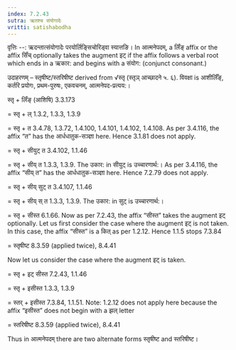 ```yaml
---
index: 7.2.43
sutra: ऋतश्च संयोगादेः
vritti: satishabodha
---
```



वृत्तिः --: ऋदन्तात्संयोगादेः परयोर्लिङ्सिचोरिड्वा स्यात्तङि। In आत्मनेपदम्, a लिँङ् affix or the affix सिँच् optionally takes the augment इट् if the affix follows a verbal root which ends in a ऋकार: and begins with a संयोग: (conjunct consonant.)


उदाहरणम् – स्तृषीष्ट/स्तरिषीष्ट derived from √स्तृ (स्तृञ् आच्छादने ५. ६). विवक्षा is आशीर्लिँङ्, कर्तरि प्रयोगः, प्रथम-पुरुषः, एकवचनम्, आत्मनेपद-प्रत्यय:।


स्तृ + लिँङ् (आशिषि) 3.3.173

= स्तृ + ल् 1.3.2, 1.3.3, 1.3.9

= स्तृ + त 3.4.78, 1.3.72, 1.4.100, 1.4.101, 1.4.102, 1.4.108. As per 3.4.116, the affix “त” has the आर्धधातुक-सञ्ज्ञा here. Hence 3.1.81 does not apply.

= स्तृ + सीयुट् त 3.4.102, 1.1.46

= स्तृ + सीय् त 1.3.3, 1.3.9. The उकार: in सीयुट् is उच्चारणार्थ:। As per 3.4.116, the affix “सीय् त” has the आर्धधातुक-सञ्ज्ञा here. Hence 7.2.79 does not apply.

= स्तृ + सीय् सुट् त 3.4.107, 1.1.46

= स्तृ + सीय् स् त 1.3.3, 1.3.9. The उकार: in सुट् is उच्चारणार्थ:।

= स्तृ + सीस्त 6.1.66. Now as per 7.2.43, the affix “सीस्त” takes the augment इट् optionally. Let us first consider the case where the augment इट् is not taken. In this case, the affix “सीस्त” is a कित् as per 1.2.12. Hence 1.1.5 stops 7.3.84

= स्तृषीष्ट 8.3.59 (applied twice), 8.4.41


Now let us consider the case where the augment इट् is taken.


= स्तृ + इट् सीस्त 7.2.43, 1.1.46

= स्तृ + इसीस्त 1.3.3, 1.3.9

= स्तर् + इसीस्त 7.3.84, 1.1.51. Note: 1.2.12 does not apply here because the affix “इसीस्त” does not begin with a झल् letter

= स्तरिषीष्ट 8.3.59 (applied twice), 8.4.41


Thus in आत्मनेपदम् there are two alternate forms स्तृषीष्ट and स्तरिषीष्ट।

